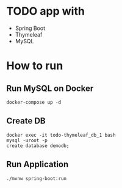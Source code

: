 # TODO app with 
- Spring Boot
- Thymeleaf
- MySQL

# How to run
## Run MySQL on Docker
```
docker-compose up -d
```
## Create DB
```
docker exec -it todo-thymeleaf_db_1 bash
mysql -uroot -p
create database demodb;
```

## Run Application 
```
./mvnw spring-boot:run
```
